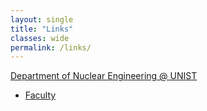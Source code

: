 ```yaml
---
layout: single
title: "Links"
classes: wide
permalink: /links/
---
```


[Department of Nuclear Engineering @ UNIST](https://nuclear.unist.ac.kr)
  - [Faculty](https://nuclear.unist.ac.kr/people/faculty_school/)

